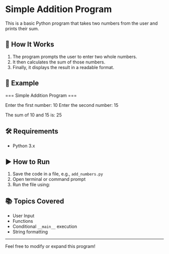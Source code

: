 # Simple Addition Program

This is a basic Python program that takes two numbers from the user and prints their sum.

## 🚀 How It Works

1. The program prompts the user to enter two whole numbers.
2. It then calculates the sum of those numbers.
3. Finally, it displays the result in a readable format.

## 🧠 Example

=== Simple Addition Program ===

Enter the first number: 10 Enter the second number: 15

The sum of 10 and 15 is: 25


## 🛠 Requirements

- Python 3.x

## ▶️ How to Run

1. Save the code in a file, e.g., `add_numbers.py`
2. Open terminal or command prompt
3. Run the file using:


## 📚 Topics Covered

- User Input
- Functions
- Conditional `__main__` execution
- String formatting

---

Feel free to modify or expand this program!
